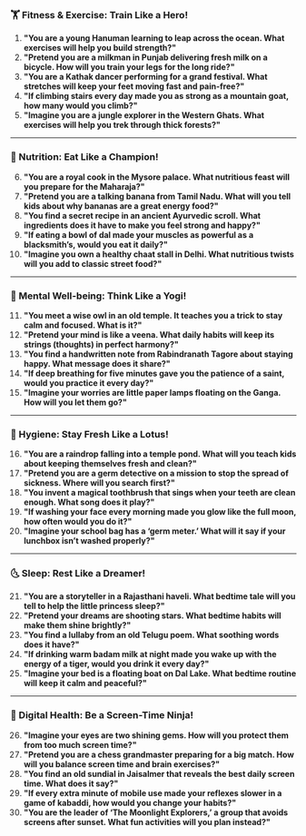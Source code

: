 ### **🏋️ Fitness & Exercise: Train Like a Hero!**  
1. **"You are a young Hanuman learning to leap across the ocean. What exercises will help you build strength?"**  
2. **"Pretend you are a milkman in Punjab delivering fresh milk on a bicycle. How will you train your legs for the long ride?"**  
3. **"You are a Kathak dancer performing for a grand festival. What stretches will keep your feet moving fast and pain-free?"**  
4. **"If climbing stairs every day made you as strong as a mountain goat, how many would you climb?"**  
5. **"Imagine you are a jungle explorer in the Western Ghats. What exercises will help you trek through thick forests?"**  

---

### **🍛 Nutrition: Eat Like a Champion!**  
6. **"You are a royal cook in the Mysore palace. What nutritious feast will you prepare for the Maharaja?"**  
7. **"Pretend you are a talking banana from Tamil Nadu. What will you tell kids about why bananas are a great energy food?"**  
8. **"You find a secret recipe in an ancient Ayurvedic scroll. What ingredients does it have to make you feel strong and happy?"**  
9. **"If eating a bowl of dal made your muscles as powerful as a blacksmith’s, would you eat it daily?"**  
10. **"Imagine you own a healthy chaat stall in Delhi. What nutritious twists will you add to classic street food?"**  

---

### **🧘 Mental Well-being: Think Like a Yogi!**  
11. **"You meet a wise owl in an old temple. It teaches you a trick to stay calm and focused. What is it?"**  
12. **"Pretend your mind is like a veena. What daily habits will keep its strings (thoughts) in perfect harmony?"**  
13. **"You find a handwritten note from Rabindranath Tagore about staying happy. What message does it share?"**  
14. **"If deep breathing for five minutes gave you the patience of a saint, would you practice it every day?"**  
15. **"Imagine your worries are little paper lamps floating on the Ganga. How will you let them go?"**  

---

### **🛁 Hygiene: Stay Fresh Like a Lotus!**  
16. **"You are a raindrop falling into a temple pond. What will you teach kids about keeping themselves fresh and clean?"**  
17. **"Pretend you are a germ detective on a mission to stop the spread of sickness. Where will you search first?"**  
18. **"You invent a magical toothbrush that sings when your teeth are clean enough. What song does it play?"**  
19. **"If washing your face every morning made you glow like the full moon, how often would you do it?"**  
20. **"Imagine your school bag has a ‘germ meter.’ What will it say if your lunchbox isn’t washed properly?"**  

---

### **🌜 Sleep: Rest Like a Dreamer!**  
21. **"You are a storyteller in a Rajasthani haveli. What bedtime tale will you tell to help the little princess sleep?"**  
22. **"Pretend your dreams are shooting stars. What bedtime habits will make them shine brightly?"**  
23. **"You find a lullaby from an old Telugu poem. What soothing words does it have?"**  
24. **"If drinking warm badam milk at night made you wake up with the energy of a tiger, would you drink it every day?"**  
25. **"Imagine your bed is a floating boat on Dal Lake. What bedtime routine will keep it calm and peaceful?"**  

---

### **📱 Digital Health: Be a Screen-Time Ninja!**  
26. **"Imagine your eyes are two shining gems. How will you protect them from too much screen time?"**  
27. **"Pretend you are a chess grandmaster preparing for a big match. How will you balance screen time and brain exercises?"**  
28. **"You find an old sundial in Jaisalmer that reveals the best daily screen time. What does it say?"**  
29. **"If every extra minute of mobile use made your reflexes slower in a game of kabaddi, how would you change your habits?"**  
30. **"You are the leader of ‘The Moonlight Explorers,’ a group that avoids screens after sunset. What fun activities will you plan instead?"**
